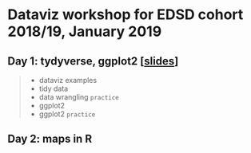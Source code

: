 # Dataviz workshop for EDSD cohort 2018/19, January 2019


## Day 1: tydyverse, ggplot2 [[slides][s1]]

>- dataviz examples
>- tidy data
>- data wrangling `practice`
>- ggplot2
>- ggplot2 `practice`

## Day 2: maps in R

[s1]: https://ikashnitsky.github.io/edsd-dataviz-2019/slides/190128-tidyverse-ggplot2.html